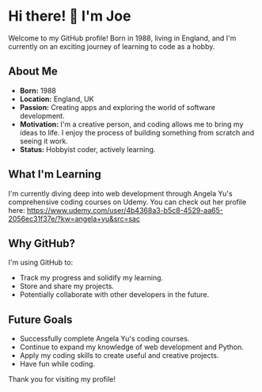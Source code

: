 # Hi there! 👋 I'm Joe

Welcome to my GitHub profile! Born in 1988, living in England, and I'm currently on an exciting journey of learning to code as a hobby.

## About Me

* **Born:** 1988
* **Location:** England, UK
* **Passion:** Creating apps and exploring the world of software development.
* **Motivation:** I'm a creative person, and coding allows me to bring my ideas to life. I enjoy the process of building something from scratch and seeing it work.
* **Status:** Hobbyist coder, actively learning.

## What I'm Learning

I'm currently diving deep into web development through Angela Yu's comprehensive coding courses on Udemy. You can check out her profile here: https://www.udemy.com/user/4b4368a3-b5c8-4529-aa65-2056ec31f37e/?kw=angela+yu&src=sac

## Why GitHub?

I'm using GitHub to:

* Track my progress and solidify my learning.
* Store and share my projects.
* Potentially collaborate with other developers in the future.

## Future Goals

* Successfully complete Angela Yu's coding courses.
* Continue to expand my knowledge of web development and Python.
* Apply my coding skills to create useful and creative projects.
* Have fun while coding.

Thank you for visiting my profile!

